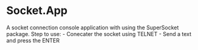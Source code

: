 # Socket.App
A socket connection console application with using the SuperSocket package. Step to use: - Conecater the socket using TELNET - Send a text and press the ENTER
